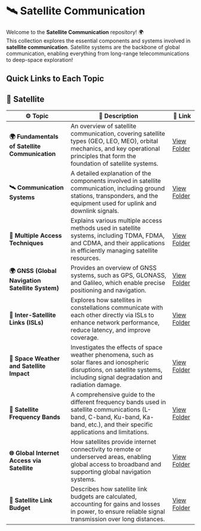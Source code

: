 # 🛰️ **Satellite Communication**

Welcome to the **Satellite Communication** repository! 🌍  
This collection explores the essential components and systems involved in **satellite communication**. Satellite systems are the backbone of global communication, enabling everything from long-range telecommunications to deep-space exploration!

## Quick Links to Each Topic

## 🚀 Satellite 

| ⚙️ Topic                             | 📜 Description                                                                                                          | 🔗 Link                                               |
|--------------------------------------|--------------------------------------------------------------------------------------------------------------------------|------------------------------------------------------|
| **🌍 Fundamentals of Satellite Communication** | An overview of satellite communication, covering satellite types (GEO, LEO, MEO), orbital mechanics, and key operational principles that form the foundation of satellite systems. | [View Folder](./Fundamentals)        |
| **🛰️ Communication Systems**        | A detailed explanation of the components involved in satellite communication, including ground stations, transponders, and the equipment used for uplink and downlink signals. | [View Folder](./Comm_Syst)                       |
| **📡 Multiple Access Techniques**    | Explains various multiple access methods used in satellite systems, including TDMA, FDMA, and CDMA, and their applications in efficiently managing satellite resources. | [View Folder](./MAT)          |
| **🌍 GNSS (Global Navigation Satellite System)** | Provides an overview of GNSS systems, such as GPS, GLONASS, and Galileo, which enable precise positioning and navigation. | [View Folder](./GNSS)                       |
| **🔗 Inter-Satellite Links (ISLs)** | Explores how satellites in constellations communicate with each other directly via ISLs to enhance network performance, reduce latency, and improve coverage. | [View Folder](./ISL)               |
| **🌌 Space Weather and Satellite Impact** | Investigates the effects of space weather phenomena, such as solar flares and ionospheric disruptions, on satellite systems, including signal degradation and radiation damage. | [View Folder](./Weather)         |
| **📡 Satellite Frequency Bands**     | A comprehensive guide to the different frequency bands used in satellite communications (L-band, C-band, Ku-band, Ka-band, etc.), and their specific applications and limitations. | [View Folder](./Frequency_Bands)                     |
| **🌐 Global Internet Access via Satellite** | How satellites provide internet connectivity to remote or underserved areas, enabling global access to broadband and supporting global navigation systems. | [View Folder](./Internet_Access)              |
| **📡 Satellite Link Budget**         | Describes how satellite link budgets are calculated, accounting for gains and losses in power, to ensure reliable signal transmission over long distances. | [View Folder](./Satellite_Link_Budget)               |
